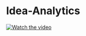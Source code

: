 # Idea-Analytics

[![Watch the video](https://i.imgur.com/vKb2F1B.png)](https://drive.google.com/file/d/1WuP83BB16XN4-KhiBP2lcte6x-j049M2/view?usp=sharing)
